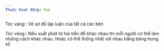 ```yaml
---
Thuộc hoạt động: Họp
---
```


Tóc vàng:: Vẽ sơ đồ lập luận của tất cả các bên

Tóc vàng:: Nếu xuất phát từ hai tiền đề khác nhau thì mỗi người có thể làm những cách khác nhau. Hoặc có thể thống nhất với nhau bằng bảng trọng số
